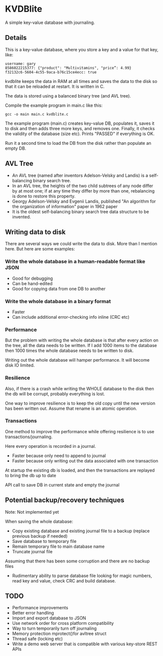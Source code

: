 # KVDBlite

A simple key-value database with journaling.

## Details

This is a key-value database, where you store a key and a value for that key, like:
```score: 1234
username: gary
8586022215377: {"product": "Multivitamins", "price”: 4.99}
f32132c6-5604-4c55-9aca-b76c15ce4ecc: true
```

kvdblite keeps the data in RAM at all times and saves the data to the disk so that it can be reloaded at restart. It is written in C.

The data is stored using a balanced binary tree (and AVL tree).

Compile the example program in main.c like this:
```
gcc -o main main.c kvdblite.c
```
The example program (main.c) creates key-value DB, populates it, saves it to disk and then adds three more keys, and removes one. Finally, it checks the validity of the database (size etc). Prints "PASSED" if everything is OK.

Run it a second time to load the DB from the disk rather than populate an empty DB.

## AVL Tree
- An AVL tree (named after inventors Adelson-Velsky and Landis) is a self-balancing binary search tree.
- In an AVL tree, the heights of the two child subtrees of any node differ by at most one; if at any time they differ by more than one, rebalancing is done to restore this property. 
- Georgy Adelson-Velsky and Evgenii Landis, published "An algorithm for the organization of information" paper in 1962 paper 
- It is the oldest self-balancing binary search tree data structure to be invented.

## Writing data to disk
There are several ways we could write the data to disk. More than I mention here. But here are some examples:

### Write the whole database in a human-readable format like JSON
- Good for debugging
- Can be hand-edited
- Good for copying data from one DB to another
### Write the whole database in a binary format
- Faster
- Can include additional error-checking info inline (CRC etc)

### Performance
But the problem with writing the whole database is that after every action on the tree, all the data needs to be written. If I add 1000 items to the database then 1000 times the whole database needs to be written to disk.

Writing out the whole database will hamper performance. It will become disk IO limited.

### Resilience

Also, if there is a crash while writing the WHOLE database to the disk then the db will be corrupt, probably everything is lost.

One way to improve resilience is to keep the old copy until the new version has been written out. Assume that rename is an atomic operation.

### Transactions
One method to improve the performance while offering resilience is to use transactions/journaling.

Here every operation is recorded in a journal.
- Faster because only need to append to journal
- Faster because only writing out the data associated with one transaction

At startup the existing db is loaded, and then the transactions are replayed to bring the db up to date

API call to save DB in current state and empty the journal

## Potential backup/recovery techniques
Note: Not implemented yet

When saving the whole database:
- Copy existing database and existing journal file to a backup (replace previous backup if needed)
- Save database to temporary file
- Remain temporary file to main database name
- Truncate journal file

Assuming that there has been some corruption and there are no backup files
- Rudimentary ability to parse database file looking for magic numbers, read key and value, check CRC and build database.

## TODO
- Performance improvements
- Better error handling
- Import and export database to JSON
- Use network order for cross platform compatibility
- Way to turn temporarily turn off journaling
- Memory protection mprotect()for avltree struct
- Thread safe (locking etc)
- Write a demo web server that is compatible with various key-store REST APIs






